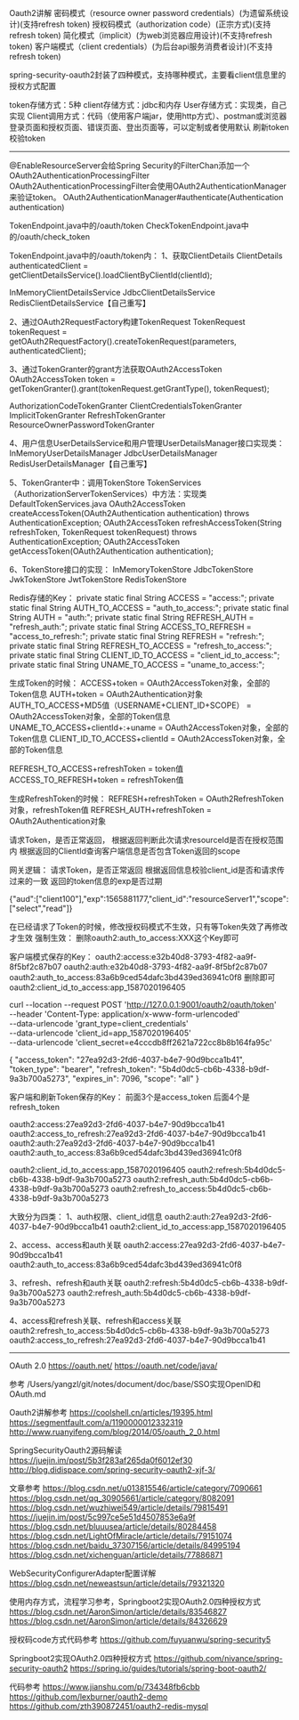 Oauth2讲解
密码模式（resource owner password credentials）(为遗留系统设计)(支持refresh token)
授权码模式（authorization code）(正宗方式)(支持refresh token)
简化模式（implicit）(为web浏览器应用设计)(不支持refresh token)
客户端模式（client credentials）(为后台api服务消费者设计)(不支持refresh token)



spring-security-oauth2封装了四种模式，支持哪种模式，主要看client信息里的授权方式配置


token存储方式：5种
client存储方式：jdbc和内存
User存储方式：实现类，自己实现
Client调用方式：代码（使用客户端jar，使用http方式）、postman或浏览器
登录页面和授权页面、错误页面、登出页面等，可以定制或者使用默认
刷新token
校验token


---------------------------------------------------------------------------------------------------------------------

@EnableResourceServer会给Spring Security的FilterChan添加一个OAuth2AuthenticationProcessingFilter
OAuth2AuthenticationProcessingFilter会使用OAuth2AuthenticationManager来验证token。 
OAuth2AuthenticationManager#authenticate(Authentication authentication)


TokenEndpoint.java中的/oauth/token
CheckTokenEndpoint.java中的/oauth/check_token


TokenEndpoint.java中的/oauth/token内：
1、获取ClientDetails
ClientDetails authenticatedClient = getClientDetailsService().loadClientByClientId(clientId);

InMemoryClientDetailsService
JdbcClientDetailsService
RedisClientDetailsService【自己重写】


2、通过OAuth2RequestFactory构建TokenRequest
TokenRequest tokenRequest = getOAuth2RequestFactory().createTokenRequest(parameters, authenticatedClient);


3、通过TokenGranter的grant方法获取OAuth2AccessToken
OAuth2AccessToken token = getTokenGranter().grant(tokenRequest.getGrantType(), tokenRequest);

AuthorizationCodeTokenGranter
ClientCredentialsTokenGranter
ImplicitTokenGranter
RefreshTokenGranter
ResourceOwnerPasswordTokenGranter


4、用户信息UserDetailsService和用户管理UserDetailsManager接口实现类：
InMemoryUserDetailsManager
JdbcUserDetailsManager
RedisUserDetailsManager【自己重写】


5、TokenGranter中：调用TokenStore
TokenServices（AuthorizationServerTokenServices）中方法：实现类DefaultTokenServices.java
OAuth2AccessToken createAccessToken(OAuth2Authentication authentication) throws AuthenticationException;
OAuth2AccessToken refreshAccessToken(String refreshToken, TokenRequest tokenRequest) throws AuthenticationException;
OAuth2AccessToken getAccessToken(OAuth2Authentication authentication);


6、TokenStore接口的实现：
InMemoryTokenStore
JdbcTokenStore
JwkTokenStore
JwtTokenStore
RedisTokenStore


Redis存储的Key：
private static final String ACCESS = "access:";
private static final String AUTH_TO_ACCESS = "auth_to_access:";
private static final String AUTH = "auth:";
private static final String REFRESH_AUTH = "refresh_auth:";
private static final String ACCESS_TO_REFRESH = "access_to_refresh:";
private static final String REFRESH = "refresh:";
private static final String REFRESH_TO_ACCESS = "refresh_to_access:";
private static final String CLIENT_ID_TO_ACCESS = "client_id_to_access:";
private static final String UNAME_TO_ACCESS = "uname_to_access:";



生成Token的时候：
ACCESS+token = OAuth2AccessToken对象，全部的Token信息
AUTH+token = OAuth2Authentication对象
AUTH_TO_ACCESS+MD5值（USERNAME+CLIENT_ID+SCOPE） = OAuth2AccessToken对象，全部的Token信息
UNAME_TO_ACCESS+clientId+:+uname = OAuth2AccessToken对象，全部的Token信息
CLIENT_ID_TO_ACCESS+clientId = OAuth2AccessToken对象，全部的Token信息

REFRESH_TO_ACCESS+refreshToken = token值
ACCESS_TO_REFRESH+token = refreshToken值


生成RefreshToken的时候：
REFRESH+refreshToken = OAuth2RefreshToken对象，refreshToken值
REFRESH_AUTH+refreshToken = OAuth2Authentication对象



请求Token，是否正常返回，
根据返回判断此次请求resourceId是否在授权范围内
根据返回的ClientId查询客户端信息是否包含Token返回的scope


网关逻辑：
请求Token，是否正常返回
根据返回信息校验client_id是否和请求传过来的一致
返回的token信息的exp是否过期

{"aud":["client100"],"exp":1565881177,"client_id":"resourceServer1","scope":["select","read"]}



在已经请求了Token的时候，修改授权码模式不生效，只有等Token失效了再修改才生效
强制生效：
删除oauth2:auth_to_access:XXX这个Key即可


客户端模式保存的Key：
oauth2:access:e32b40d8-3793-4f82-aa9f-8f5bf2c87b07
oauth2:auth:e32b40d8-3793-4f82-aa9f-8f5bf2c87b07
oauth2:auth_to_access:83a6b9ced54dafc3bd439ed36941c0f8  删除即可
oauth2:client_id_to_access:app_1587020196405


curl --location --request POST 'http://127.0.0.1:9001/oauth2/oauth/token' \
--header 'Content-Type: application/x-www-form-urlencoded' \
--data-urlencode 'grant_type=client_credentials' \
--data-urlencode 'client_id=app_1587020196405' \
--data-urlencode 'client_secret=e4cccdb8ff2621a722cc8b8b164fa95c'

{
    "access_token": "27ea92d3-2fd6-4037-b4e7-90d9bcca1b41",
    "token_type": "bearer",
    "refresh_token": "5b4d0dc5-cb6b-4338-b9df-9a3b700a5273",
    "expires_in": 7096,
    "scope": "all"
}

客户端和刷新Token保存的Key：
前面3个是access_token
后面4个是refresh_token

oauth2:access:27ea92d3-2fd6-4037-b4e7-90d9bcca1b41
oauth2:access_to_refresh:27ea92d3-2fd6-4037-b4e7-90d9bcca1b41
oauth2:auth:27ea92d3-2fd6-4037-b4e7-90d9bcca1b41
oauth2:auth_to_access:83a6b9ced54dafc3bd439ed36941c0f8

oauth2:client_id_to_access:app_1587020196405
oauth2:refresh:5b4d0dc5-cb6b-4338-b9df-9a3b700a5273
oauth2:refresh_auth:5b4d0dc5-cb6b-4338-b9df-9a3b700a5273
oauth2:refresh_to_access:5b4d0dc5-cb6b-4338-b9df-9a3b700a5273


大致分为四类：
1、auth权限、client_id信息
oauth2:auth:27ea92d3-2fd6-4037-b4e7-90d9bcca1b41
oauth2:client_id_to_access:app_1587020196405

2、access、access和auth关联
oauth2:access:27ea92d3-2fd6-4037-b4e7-90d9bcca1b41
oauth2:auth_to_access:83a6b9ced54dafc3bd439ed36941c0f8

3、refresh、refresh和auth关联
oauth2:refresh:5b4d0dc5-cb6b-4338-b9df-9a3b700a5273
oauth2:refresh_auth:5b4d0dc5-cb6b-4338-b9df-9a3b700a5273

4、access和refresh关联、refresh和access关联
oauth2:refresh_to_access:5b4d0dc5-cb6b-4338-b9df-9a3b700a5273
oauth2:access_to_refresh:27ea92d3-2fd6-4037-b4e7-90d9bcca1b41


---------------------------------------------------------------------------------------------------------------------

OAuth 2.0
https://oauth.net/
https://oauth.net/code/java/

参考
/Users/yangzl/git/notes/document/doc/base/SSO实现OpenID和OAuth.md


Oauth2讲解参考
https://coolshell.cn/articles/19395.html
https://segmentfault.com/a/1190000012332319
http://www.ruanyifeng.com/blog/2014/05/oauth_2_0.html



SpringSecurityOauth2源码解读
https://juejin.im/post/5b3f283af265da0f6012ef30
http://blog.didispace.com/spring-security-oauth2-xjf-3/


文章参考
https://blog.csdn.net/u013815546/article/category/7090661
https://blog.csdn.net/qq_30905661/article/category/8082091
https://blog.csdn.net/wuzhiwei549/article/details/79815491
https://juejin.im/post/5c997ce5e51d4507853e6a9f
https://blog.csdn.net/bluuusea/article/details/80284458
https://blog.csdn.net/LightOfMiracle/article/details/79151074
https://blog.csdn.net/baidu_37307156/article/details/84995194
https://blog.csdn.net/xichenguan/article/details/77886871



WebSecurityConfigurerAdapter配置详解
https://blog.csdn.net/neweastsun/article/details/79321320


使用内存方式，流程学习参考，Springboot2实现OAuth2.0四种授权方式
https://blog.csdn.net/AaronSimon/article/details/83546827
https://blog.csdn.net/AaronSimon/article/details/84326629


授权码code方式代码参考
https://github.com/fuyuanwu/spring-security5


Springboot2实现OAuth2.0四种授权方式
https://github.com/nivance/spring-security-oauth2
https://spring.io/guides/tutorials/spring-boot-oauth2/


代码参考
https://www.jianshu.com/p/734348fb6cbb
https://github.com/lexburner/oauth2-demo
https://github.com/zth390872451/oauth2-redis-mysql


